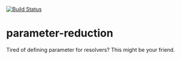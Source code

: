 [![Build Status](https://travis-ci.org/lambig/parameter-reduction.svg?branch=master)](https://travis-ci.org/lambig/parameter-reduction)
# parameter-reduction
Tired of defining parameter for resolvers? This might be your friend.
